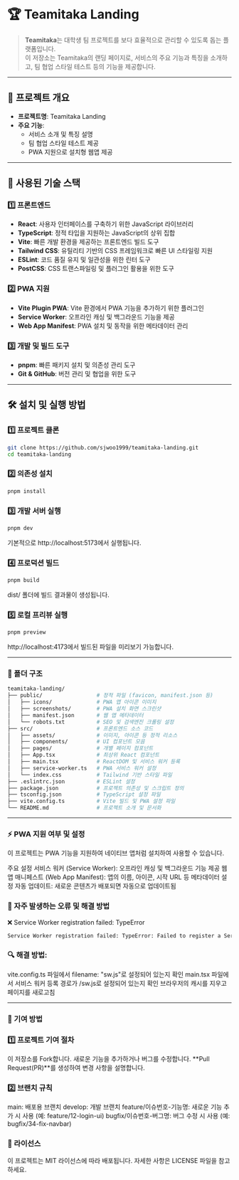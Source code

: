 # 🏆 Teamitaka Landing

> **Teamitaka**는 대학생 팀 프로젝트를 보다 효율적으로 관리할 수 있도록 돕는 플랫폼입니다.  
> 이 저장소는 Teamitaka의 랜딩 페이지로, 서비스의 주요 기능과 특징을 소개하고, 팀 협업 스타일 테스트 등의 기능을 제공합니다.

---

## 📌 프로젝트 개요

- **프로젝트명**: Teamitaka Landing
- **주요 기능**:
  - 서비스 소개 및 특징 설명
  - 팀 협업 스타일 테스트 제공
  - PWA 지원으로 설치형 웹앱 제공

---

## 🚀 사용된 기술 스택

### 1️⃣ 프론트엔드

- **React**: 사용자 인터페이스를 구축하기 위한 JavaScript 라이브러리
- **TypeScript**: 정적 타입을 지원하는 JavaScript의 상위 집합
- **Vite**: 빠른 개발 환경을 제공하는 프론트엔드 빌드 도구
- **Tailwind CSS**: 유틸리티 기반의 CSS 프레임워크로 빠른 UI 스타일링 지원
- **ESLint**: 코드 품질 유지 및 일관성을 위한 린터 도구
- **PostCSS**: CSS 트랜스파일링 및 플러그인 활용을 위한 도구

### 2️⃣ PWA 지원

- **Vite Plugin PWA**: Vite 환경에서 PWA 기능을 추가하기 위한 플러그인
- **Service Worker**: 오프라인 캐싱 및 백그라운드 기능을 제공
- **Web App Manifest**: PWA 설치 및 동작을 위한 메타데이터 관리

### 3️⃣ 개발 및 빌드 도구

- **pnpm**: 빠른 패키지 설치 및 의존성 관리 도구
- **Git & GitHub**: 버전 관리 및 협업을 위한 도구

---

## 🛠️ 설치 및 실행 방법

### 1️⃣ 프로젝트 클론

```bash
git clone https://github.com/sjwoo1999/teamitaka-landing.git
cd teamitaka-landing
```

### 2️⃣ 의존성 설치

```bash
pnpm install
```

### 3️⃣ 개발 서버 실행

```bash
pnpm dev
```

기본적으로 http://localhost:5173에서 실행됩니다.

### 4️⃣ 프로덕션 빌드

```bash
pnpm build
```

dist/ 폴더에 빌드 결과물이 생성됩니다.

### 5️⃣ 로컬 프리뷰 실행

```bash
pnpm preview
```

http://localhost:4173에서 빌드된 파일을 미리보기 가능합니다.

---

### 📂 폴더 구조

```bash
teamitaka-landing/
├── public/                 # 정적 파일 (favicon, manifest.json 등)
│   ├── icons/              # PWA 앱 아이콘 이미지
│   ├── screenshots/        # PWA 설치 화면 스크린샷
│   ├── manifest.json       # 웹 앱 메타데이터
│   └── robots.txt          # SEO 및 검색엔진 크롤링 설정
├── src/                    # 프론트엔드 소스 코드
│   ├── assets/             # 이미지, 아이콘 등 정적 리소스
│   ├── components/         # UI 컴포넌트 모음
│   ├── pages/              # 개별 페이지 컴포넌트
│   ├── App.tsx             # 최상위 React 컴포넌트
│   ├── main.tsx            # ReactDOM 및 서비스 워커 등록
│   ├── service-worker.ts   # PWA 서비스 워커 설정
│   └── index.css           # Tailwind 기반 스타일 파일
├── .eslintrc.json          # ESLint 설정
├── package.json            # 프로젝트 의존성 및 스크립트 정의
├── tsconfig.json           # TypeScript 설정 파일
├── vite.config.ts          # Vite 빌드 및 PWA 설정 파일
└── README.md               # 프로젝트 소개 및 문서화
```

---

### ⚡ PWA 지원 여부 및 설정

이 프로젝트는 PWA 기능을 지원하여 네이티브 앱처럼 설치하여 사용할 수 있습니다.

주요 설정
서비스 워커 (Service Worker): 오프라인 캐싱 및 백그라운드 기능 제공
웹 앱 매니페스트 (Web App Manifest): 앱의 이름, 아이콘, 시작 URL 등 메타데이터 설정
자동 업데이트: 새로운 콘텐츠가 배포되면 자동으로 업데이트됨
### 🐞 자주 발생하는 오류 및 해결 방법
❌ Service Worker registration failed: TypeError

```bash
Service Worker registration failed: TypeError: Failed to register a ServiceWorker
```

### 🔍 해결 방법:
vite.config.ts 파일에서 filename: "sw.js"로 설정되어 있는지 확인
main.tsx 파일에서 서비스 워커 등록 경로가 /sw.js로 설정되어 있는지 확인
브라우저의 캐시를 지우고 페이지를 새로고침

---

### 📢 기여 방법

### 1️⃣ 프로젝트 기여 절차

이 저장소를 Fork합니다.
새로운 기능을 추가하거나 버그를 수정합니다.
**Pull Request(PR)**를 생성하여 변경 사항을 설명합니다.

### 2️⃣ 브랜치 규칙

main: 배포용 브랜치
develop: 개발 브랜치
feature/이슈번호-기능명: 새로운 기능 추가 시 사용 (예: feature/12-login-ui)
bugfix/이슈번호-버그명: 버그 수정 시 사용 (예: bugfix/34-fix-navbar)

### 📜 라이선스

이 프로젝트는 MIT 라이선스에 따라 배포됩니다.
자세한 사항은 LICENSE 파일을 참고하세요.